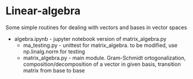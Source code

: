 # Linear-algebra
Some simple routines for dealing with vectors and bases in vector spaces
  * algebra.ipynb 	- jupyter notebook version of matrix_algebra.py
	* ma_testing.py 	- unittest for matrix_algebra. to be modified, use np.linalg.norm for testing
	* matrix_algebra.py - main module. Gram-Schmidt ortogonalization, composition/decomposition of a vector in given basis, transition matrix from base to base
